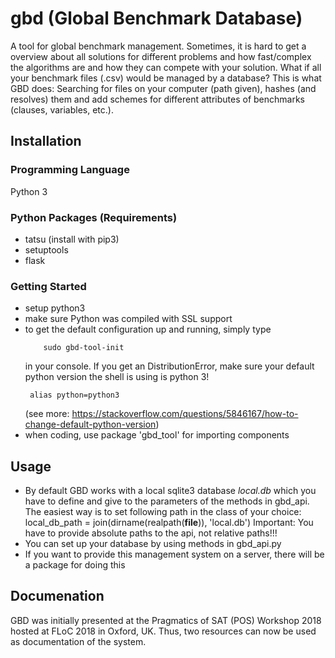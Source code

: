 # gbd (Global Benchmark Database)
A tool for global benchmark management.
Sometimes, it is hard to get a overview about all solutions for different problems and how fast/complex the algorithms 
are and how they can compete with your solution. What if all your benchmark files (.csv) would be managed by a database?
This is what GBD does: Searching for files on your computer (path given), hashes (and resolves) 
them and add schemes for different attributes of benchmarks (clauses, variables, etc.).

## Installation
### Programming Language
Python 3

### Python Packages (Requirements)
- tatsu (install with pip3)
- setuptools
- flask

### Getting Started
- setup python3
- make sure Python was compiled with SSL support
- to get the default configuration up and running, simply type 
    ```console
	    sudo gbd-tool-init
	```
  in your console. If you get an DistributionError, make sure your default python version the shell is using is python 3!
    ```console
     alias python=python3
    ```
  (see more: https://stackoverflow.com/questions/5846167/how-to-change-default-python-version)
- when coding, use package 'gbd_tool' for importing components

## Usage
- By default GBD works with a local sqlite3 database *local.db* which you have to define and give to the parameters of the
  methods in gbd_api. The easiest way is to set following path in the class of your choice:
  local_db_path = join(dirname(realpath(__file__)), 'local.db')
  Important: You have to provide absolute paths to the api, not relative paths!!!
- You can set up your database by using methods in gbd_api.py
- If you want to provide this management system on a server, there will be a package for doing this

## Documenation
GBD was initially presented at the Pragmatics of SAT (POS) Workshop 2018 hosted at FLoC 2018 in Oxford, UK. Thus, two resources can now be used as documentation of the system. 
